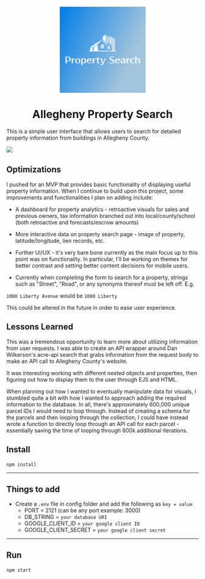 <p align="center">
<img src="https://github.com/juctaposed/aps/blob/main/public/imgs/navlogo/default.png" alt="logo" align="center" width="225" height="225"/>
</p>

<div align="center">

# Allegheny Property Search

</div>


This is a simple user interface that allows users to search for detailed property information from buildings in Allegheny County. 

![](https://github.com/juctaposed/aps/blob/main/APSv1Giphy.gif)

## Optimizations

I pushed for an MVP that provides basic functionality of displaying useful property information. When I continue to build upon this project, some improvements and functionalities I plan on adding include:

- A dashboard for property analytics - retroactive visuals for sales and previous owners, tax information branched out into local/county/school (both retroactive and forecasts/escrow amounts)

- More interactive data on property search page - image of property, latitude/longitude, lien records, etc.

- Further UI/UX - it's very bare bone currently as the main focus up to this point was on functionality. In particular, I'll be working on themes for better contrast and setting better content decisions for mobile users. 

- Currently when completing the form to search for a property, strings such as "Street", "Road", or any synonyms thereof must be left off. E.g.

`1000 Liberty Avenue`
would be 
`1000 Liberty`

This could be altered in the future in order to ease user experience.

## Lessons Learned

This was a tremendous opportunity to learn more about utilizing information from user requests. I was able to create an API wrapper around Dan Wilkerson's acre-api search that grabs information from the request body to make an API call to Allegheny County's website.

It was interesting working with different nested objects and properties, then figuring out how to display them to the user through EJS and HTML. 

When planning out how I wanted to eventually manipulate data for visuals, I stumbled quite a bit with how I wanted to approach adding the required information to the database. In all, there's approximately 600,000 unique parcel IDs I would need to loop through. Instead of creating a schema for the parcels and then looping through the collection, I could have instead wrote a function to directly loop through an API call for each parcel - essentially saving the time of looping through 600k additional iterations. 

## Install

`npm install`

---

## Things to add

- Create a `.env` file in config folder and add the following as `key = value`
  - PORT = 2121 (can be any port example: 3000)
  - DB_STRING = `your database URI`
  - GOOGLE_CLIENT_ID = `your google client ID`
  - GOOGLE_CLIENT_SECRET = `your google client secret`
---

## Run

`npm start`

